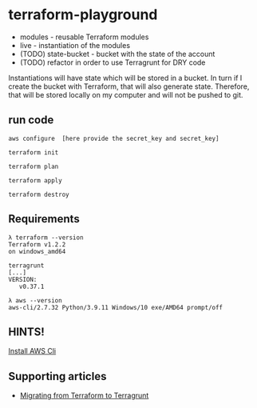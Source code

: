 # terraform-playground

* modules - reusable Terraform modules
* live - instantiation of the modules
* (TODO) state-bucket - bucket with the state of the account
* (TODO) refactor in order to use Terragrunt for DRY code

Instantiations will have state which will be stored in a bucket. In turn if I create the bucket with Terraform, that
will also generate state. Therefore, that will be stored locally on my computer and will not be pushed to git.

## run code

```
aws configure  [here provide the secret_key and secret_key]

terraform init

terraform plan

terraform apply

terraform destroy
```

## Requirements

```
λ terraform --version
Terraform v1.2.2
on windows_amd64
```

```
terragrunt
[...]
VERSION:
   v0.37.1
```   

```
λ aws --version
aws-cli/2.7.32 Python/3.9.11 Windows/10 exe/AMD64 prompt/off
```

## HINTS!

[Install AWS Cli](https://docs.aws.amazon.com/cli/latest/userguide/getting-started-install.html) 


## Supporting articles

* [Migrating from Terraform to Terragrunt](https://medium.com/bestmile/migrating-from-terraform-to-terragrunt-cf91f5d7a301)